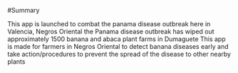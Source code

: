 #Summary

This app is launched to combat the panama disease outbreak here in Valencia, Negros Oriental
the Panama disease outbreak has wiped out approximately 1500 banana and abaca plant farms in Dumaguete
This app is made for farmers in Negros Oriental to detect banana diseases early
and take action/procedures to prevent the spread of the disease to other nearby plants
